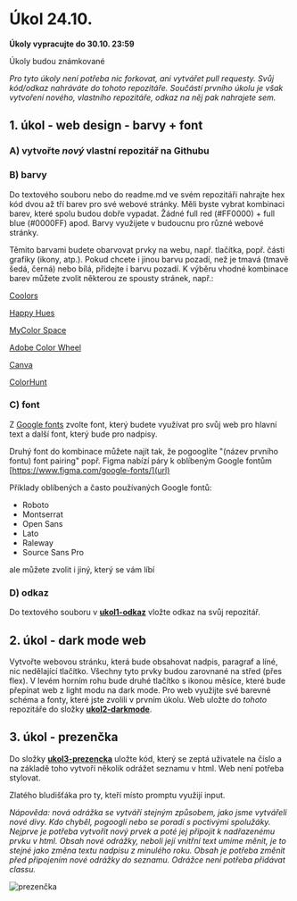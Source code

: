 # Úkol 24.10.

**Úkoly vypracujte do 30.10. 23:59**

Úkoly budou známkované

*Pro tyto úkoly není potřeba nic forkovat, ani vytvářet pull requesty. Svůj kód/odkaz nahráváte do tohoto repozitáře. Součástí prvního úkolu je však vytvoření nového, vlastního repozitáře, odkaz na něj pak nahrajete sem.*

## 1. úkol - web design - barvy + font


### A) vytvořte *nový* vlastní repozitář na Githubu

### B) barvy
Do textového souboru nebo do readme.md ve svém repozitáři nahrajte hex kód dvou až tří barev pro své webové stránky.
Měli byste vybrat kombinaci barev, které spolu budou dobře vypadat. Žádné full red (#FF0000) + full blue (#0000FF) apod. Barvy využijete v budoucnu pro různé webové stránky.

Těmito barvami budete obarvovat prvky na webu, např. tlačítka, popř. části grafiky (ikony, atp.). Pokud chcete i jinou barvu pozadí, než je tmavá (tmavě šedá, černá) nebo bílá, přidejte i barvu pozadí.
K výběru vhodné kombinace barev můžete zvolit některou ze spousty stránek, např.:

[Coolors](https://coolors.co/)

[Happy Hues](https://www.happyhues.co/palettes/1)

[MyColor Space](https://mycolor.space/)

[Adobe Color Wheel](https://color.adobe.com/create/color-wheel)

[Canva](https://www.canva.com/colors/color-palettes/?search=blue%20and%20red)

[ColorHunt](https://colorhunt.co)

### C) font

Z [Google fonts](https://fonts.google.com/) zvolte font, který budete využívat pro svůj web pro hlavní text a další font, který bude pro nadpisy.

Druhý font do kombinace můžete najít tak, že pogooglíte "(název prvního fontu) font pairing" popř. Figma nabízí páry k oblíbeným Google fontům [https://www.figma.com/google-fonts/](url)

Příklady oblíbených a často používaných Google fontů: 

- Roboto
- Montserrat
- Open Sans
- Lato
- Raleway
- Source Sans Pro

ale můžete zvolit i jiný, který se vám líbí

### D) odkaz

Do textového souboru v **[ukol1-odkaz](/ukol1-odkaz)** vložte odkaz na svůj repozitář.

## 2. úkol - dark mode web

Vytvořte webovou stránku, která bude obsahovat nadpis, paragraf a líné, nic nedělající tlačítko. Všechny tyto prvky budou zarovnané na střed (přes flex). V levém horním rohu bude druhé tlačítko s ikonou měsíce, které bude přepínat web z light modu na dark mode. Pro web využijte své barevné schéma a fonty, které jste zvolili v prvním úkolu.
Web uložte do *tohoto* repozitáře do složky **[ukol2-darkmode](/ukol2-darkmode)**.





## 3. úkol - prezenčka

Do složky **[ukol3-prezencka](/ukol3-prezencka)** uložte kód, který se zeptá uživatele na číslo a na základě toho vytvoří několik odrážet seznamu v html.
Web není potřeba stylovat.


Zlatého bludišťáka pro ty, kteří místo promptu využijí input.

*Nápověda: nová odrážka se vytváří stejným způsobem, jako jsme vytvářeli nové divy. Kdo chyběl, pogooglí nebo se poradí s poctivými spolužáky. Nejprve je potřeba vytvořit nový prvek a poté jej připojit k nadřazenému prvku v html. Obsah nové odrážky, neboli její vnitřní text umíme měnit, je to stejné jako změna textu nadpisu z minulého roku. Obsah je potřeba změnit před připojením nové odrážky do seznamu. Odrážce není potřeba přidávat classu.*


![prezenčka](https://github.com/JS-Trebesin/ukol-24-10/assets/84028625/3c9fd339-0ed0-41d1-a0d8-c75e856fc052)
